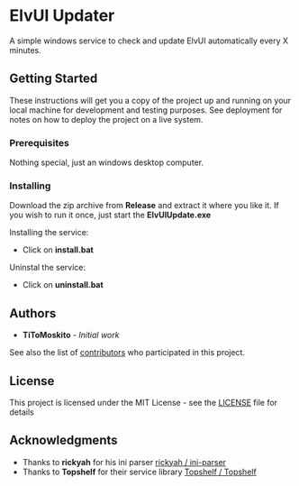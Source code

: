 
# ElvUI Updater

A simple windows service to check and update ElvUI automatically every X minutes.

## Getting Started

These instructions will get you a copy of the project up and running on your local machine for development and testing purposes. See deployment for notes on how to deploy the project on a live system.

### Prerequisites

Nothing special, just an windows desktop computer.


### Installing

Download the zip archive from **Release**  and extract it where you like it.
If you wish to run it once, just start the **ElvUIUpdate.exe**

Installing the service:

 - Click on **install.bat**

Uninstal the service:

 -  Click on **uninstall.bat**

## Authors

* **TiToMoskito** - *Initial work*

See also the list of [contributors](https://github.com/your/project/contributors) who participated in this project.

## License

This project is licensed under the MIT License - see the [LICENSE](LICENSE) file for details

## Acknowledgments

* Thanks to  **rickyah** for his ini parser  [rickyah /  ini-parser](https://github.com/rickyah/ini-parser)
* Thanks to **Topshelf** for their service library [Topshelf /  Topshelf](https://github.com/Topshelf/Topshelf)

